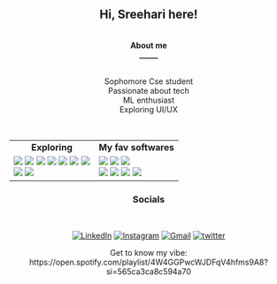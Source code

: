  <h2 align="center">Hi, Sreehari here!</h2>
 
<br>
   <div align="center"><strong>About me<br>_____</strong></div>
<br>


<div align="center" >
 <p >Sophomore Cse student<br>
 Passionate about tech<br>
  ML enthusiast<br>
 Exploring UI/UX</p>
</div>
<br>




<table width="100%" cellspacing="0" cellpadding="0" align="center">
<tbody>
<tr>
<td align="center"><strong>Exploring</strong></td>
<td align="center"><strong>My fav softwares</strong></td>
</tr>
<tr>
<td>
   <img src = "https://img.shields.io/badge/HTML-239120?style=for-the-badge&logo=html5&logoColor=white">
   <img src = "https://img.shields.io/badge/CSS-239120?&style=for-the-badge&logo=css3&logoColor=white">
   <img src = "https://img.shields.io/badge/Bootstrap-563D7C?style=for-the-badge&logo=bootstrap&logoColor=white">
   <img src = "https://img.shields.io/badge/Express.js-404D59?style=for-the-badge">
   <img src = "https://img.shields.io/badge/JavaScript-323330?style=for-the-badge&logo=javascript&logoColor=F7DF1E">
   <img src = "https://img.shields.io/badge/Figma-F24E1E?style=for-the-badge&logo=figma&logoColor=white">
   <img src ="https://img.shields.io/badge/Kotlin-0095D5?&style=for-the-badge&logo=kotlin&logoColor=white">
 <br>

   <img src ="https://img.shields.io/badge/TensorFlow-FF6F00?style=for-the-badge&logo=tensorflow&logoColor=white">
   <img src ="https://img.shields.io/badge/Weights_&_Biases-FFBE00?style=for-the-badge&logo=WeightsAndBiases&logoColor=white">
 
</td>
<td>

   <img src = "https://img.shields.io/badge/Visual_Studio-5C2D91?style=for-the-badge&logo=visual%20studio&logoColor=white">
   <img src ="https://img.shields.io/badge/Windows-0078D6?style=for-the-badge&logo=windows&logoColor=white">
   <img src ="https://img.shields.io/badge/Spotify-1ED760?&style=for-the-badge&logo=spotify&logoColor=white">

 <br>
<img src = "https://img.shields.io/badge/YouTube-FF0000?style=for-the-badge&logo=youtube&logoColor=white">
  <img src = "https://img.shields.io/badge/FIFA-B7312F?style=for-the-badge&logo=fifa&logoColor=white">
  <img src = "https://img.shields.io/badge/PyCharm-000000.svg?&style=for-the-badge&logo=PyCharm&logoColor=white">
 <img src = "https://img.shields.io/badge/Firefox_Browser-FF7139?style=for-the-badge&logo=Firefox-Browser&logoColor=white">
 
 
 
</td>
</tr>
</tbody>
</table>


 <h3 align="center">Socials</h3>
 <br>
 <div align="center">

<a href="https://www.linkedin.com/in/sreehari-suresh-186a1a222" target="_blank"><img alt="LinkedIn" src="https://img.shields.io/badge/LinkedIn-0077B5?style=for-the-badge&logo=linkedin&logoColor=white"></a> 
<a href="https://instagram.com/000raspberry?igshid=YmMyMTA2M2Y=" target="_blank"><img alt="Instagram" src="https://img.shields.io/badge/Instagram-E4405F?style=for-the-badge&logo=instagram&logoColor=white"></a> 
<a href="mailto:sreeharisureshmltr@gmail.com" target="_blank"><img alt="Gmail" src="https://img.shields.io/badge/Gmail-D14836?style=for-the-badge&logo=gmail&logoColor=white"></a>
<a href ="mailto:https://twitter.com/raspberry__1" target="_blank"><img alt="twitter" src ="https://img.shields.io/badge/Twitter-1DA1F2?style=for-the-badge&logo=twitter&logoColor=white"></a>
 
 
 
 <p>Get to know my vibe: https://open.spotify.com/playlist/4W4GGPwcWJDFqV4hfms9A8?si=565ca3ca8c594a70</p>
    
  
 </div>


